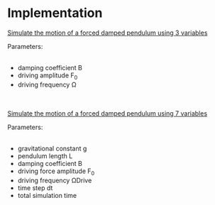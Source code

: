 # Implementation

[Simulate the motion of a forced damped pendulum using 3 variables](https://mg-2025p03.github.io/physics/Physics/1%20Mechanics/pPendulum.html)

Parameters:<br/><br/><p/>
- damping coefficient Β<br/>
- driving amplitude F<sub>0</sub><br/>
- driving frequency Ω<br/>
<br/><br/>

[Simulate the motion of a forced damped pendulum using 7 variables](https://mg-2025p03.github.io/physics/Physics/1%20Mechanics/pPendulum2.html)

Parameters:<br/><br/><p/>
- gravitational constant g<br/>
- pendulum length L<br/>
- damping coefficient Β<br/>
- driving force amplitude F<sub>0</sub><br/>
- driving frequency ΩDrive<br/>
- time step dt<br/>
- total simulation time
